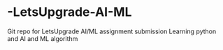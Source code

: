 # -LetsUpgrade-AI-ML
Git repo for  LetsUpgrade AI/ML assignment submission
Learning python and AI and ML algorithm
